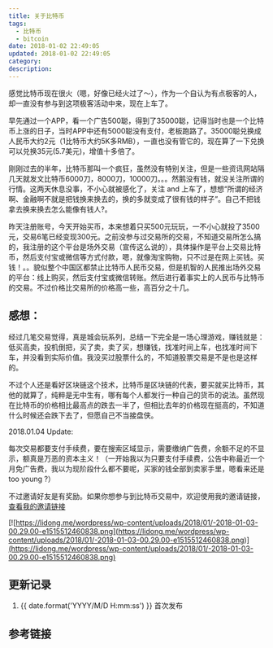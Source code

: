 ```yaml
---
title: 关于比特币
tags:
  - 比特币
  - bitcoin
date: 2018-01-02 22:49:05
updated: 2018-01-02 22:49:05
category:
description:
---
```


感觉比特币现在很火（嗯，好像已经火过了～），作为一个自认为有点极客的人，却一直没有参与到这项极客活动中来，现在上车了。

<!-- more -->

早先通过一个APP，看一个广告500聪，得到了35000聪，记得当时也是一个比特币上涨的日子，当时APP中还有5000聪没有支付，老板跑路了。35000聪兑换成人民币大约2元（1比特币大约5K多RMB），一直也没有管它的，现在算了一下兑换可以兑换35元(5.7美元)，增值十多倍了。

刚刚过去的半年，比特币那叫一个疯狂，虽然没有特别关注，但是一些资讯网站隔几天就发文比特币6000刀，8000刀，10000刀。。。然鹅没有钱，就没关注所谓的行情。这两天休息没事，不小心就被感化了，关注 and 上车了，想想“所谓的经济啊、金融啊不就是把钱换来换去的，换的多就变成了很有钱的样子”。自己不把钱拿去换来换去怎么能像有钱人?。

昨天注册账号，今天开始买币，本来想着只买500元玩玩，一不小心就投了3500元，交易6笔已经变现300元。之前没参与过交易所的交易，不知道交易所怎么搞的，我注册的这个平台是场外交易（宣传这么说的），具体操作是平台上交易比特币，然后支付宝或微信等方式付款，嗯，就像淘宝购物，只不过是在网上买钱。买钱！。。貌似整个中国区都禁止比特币人民币交易，但是机智的人民推出场外交易的平台：线上购买，然后支付宝或微信转账。然后进行着事实上的人民币与比特币的交易。不过价格比交易所的价格高一些，高百分之十几。

## 感想：

经过几笔交易觉得，真是城会玩系列，总结一下完全是一场心理游戏，赚钱就是：低买高卖，投机倒把，买了卖，卖了买，想赚钱，找准时间上车，也找准时间下车，并没看到实际价值。我没买过股票什么的，不知道股票交易是不是也是这样的。

不过个人还是看好区块链这个技术，比特币是区块链的代表，要买就买比特币，其他的就算了，纯粹是无中生有，哪有每个人都发行一种自己的货币的说法。虽然现在比特币的价格相比最高点的跌去一半了，但相比去年的价格现在挺高的，不知道什么时候还会跌下去了，但愿自己不当接盘侠。

2018.01.04 Update:

每次交易都要支付手续费，要在搜索区域显示，需要缴纳广告费，余额不足的不显示，额真是万恶的资本主义！（一开始我以为只要支付手续费，公告中称最近一个月免广告费，我以为现阶段什么都不要呢，买家的钱全部到卖家手里，嗯看来还是 too young ?）

不过邀请好友是有奖励。如果你想参与到比特币交易中，欢迎使用我的邀请链接，[查看我的邀请链接](https://www.oonnnoo.com/static/ref.html#OTCBTC)

[![https://lidong.me/wordpress/wp-content/uploads/2018/01/-2018-01-03-00.29.00-e1515512460838.png](https://lidong.me/wordpress/wp-content/uploads/2018/01/-2018-01-03-00.29.00-e1515512460838.png)](https://lidong.me/wordpress/wp-content/uploads/2018/01/-2018-01-03-00.29.00-e1515512460838.png)

## 更新记录

1. {{ date.format('YYYY/M/D H:mm:ss') }} 首次发布

## 参考链接
